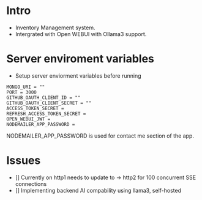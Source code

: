 # Intro
- Inventory Management system. 
- Intergrated with Open WEBUI with Ollama3 support. 


# Server enviroment variables
- Setup server enviorment variables before running
```
MONGO_URI = ""
PORT = 3000
GITHUB_OAUTH_CLIENT_ID = ""
GITHUB_OAUTH_CLIENT_SECRET = ""
ACCESS_TOKEN_SECRET = 
REFRESH_ACCESS_TOKEN_SECRET = 
OPEN_WEBUI_JWT = 
NODEMAILER_APP_PASSWORD = 
```

NODEMAILER_APP_PASSWORD is used for contact me section of the app.


# Issues
- [] Currently on http1 needs to update to -> http2 for 100 concurrent SSE connections
- [] Implementing backend AI compability using llama3, self-hosted
